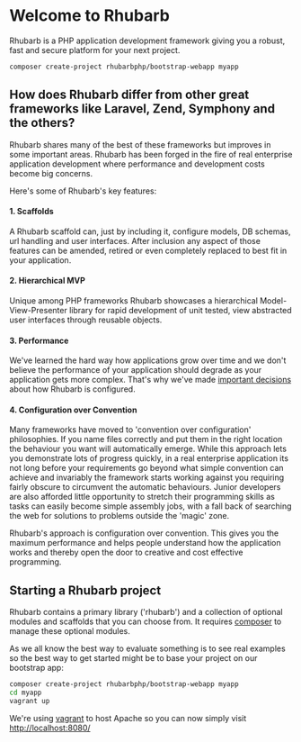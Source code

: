 Welcome to Rhubarb
==================

Rhubarb is a PHP application development framework giving you a robust, fast and secure platform
for your next project.

```bash
composer create-project rhubarbphp/bootstrap-webapp myapp
```

## How does Rhubarb differ from other great frameworks like Laravel, Zend, Symphony and the others?

Rhubarb shares many of the best of these frameworks but improves in some important areas. Rhubarb
has been forged in the fire of real enterprise application development where performance and
development costs become big concerns.

Here's some of Rhubarb's key features:

#### 1. Scaffolds

A Rhubarb scaffold can, just by including it, configure models, DB schemas, url handling and
user interfaces. After inclusion any aspect of those features can be amended, retired or even
completely replaced to best fit in your application.

#### 2. Hierarchical MVP

Unique among PHP frameworks Rhubarb showcases a hierarchical Model-View-Presenter library for rapid
development of unit tested, view abstracted user interfaces through reusable objects.

#### 3. Performance

We've learned the hard way how applications grow over time and we don't believe the performance
of your application should degrade as your application gets more complex. That's why we've made
[important decisions](/performance) about how Rhubarb is configured.

#### 4. Configuration over Convention

Many frameworks have moved to 'convention over configuration' philosophies. If you name files
correctly and put them in the right location the behaviour you want will automatically emerge.
While this approach lets you demonstrate lots of progress quickly, in a real enterprise application
its not long before your requirements go beyond what simple convention can achieve and invariably
the framework starts working against you requiring fairly obscure to circumvent the automatic
behaviours. Junior developers are also afforded little opportunity to stretch their
programming skills as tasks can easily become simple assembly jobs, with a fall back of
searching the web for solutions to problems outside the 'magic' zone.

Rhubarb's approach is configuration over convention. This gives you the maximum performance
and helps people understand how the application works and thereby open the door to creative
and cost effective programming.

## Starting a Rhubarb project

Rhubarb contains a primary library ('rhubarb') and a collection of optional modules and scaffolds that you
can choose from. It requires [composer](https://getcomposer.org/) to manage these optional modules.

As we all know the best way to evaluate something is to see real examples so the best way to
get started might be to base your project on our bootstrap app:

```bash
composer create-project rhubarbphp/bootstrap-webapp myapp
cd myapp
vagrant up
```

We're using [vagrant](http://vagrant.com/) to host Apache so you can now simply visit
[http://localhost:8080/](http://localhost:8080/)

